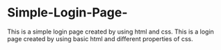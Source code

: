 # Simple-Login-Page-
This is a simple  login page created by  using html and css.
This is a login page created by using basic html and different properties of css.
